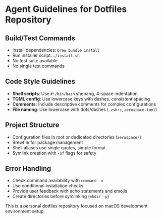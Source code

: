 # Agent Guidelines for Dotfiles Repository

## Build/Test Commands
- Install dependencies: `brew bundle install`
- Run installer script: `./install.sh`
- No test suite available
- No single test commands

## Code Style Guidelines
- **Shell scripts**: Use `#!/bin/bash` shebang, 4-space indentation
- **TOML config**: Use lowercase keys with dashes, consistent spacing
- **Comments**: Include descriptive comments for complex configurations
- **File naming**: Use lowercase with dots/dashes (`.zshrc`, `aerospace.toml`)

## Project Structure
- Configuration files in root or dedicated directories (`aerospace/`)
- Brewfile for package management
- Shell aliases use single quotes, simple format
- Symlink creation with `-sf` flags for safety

## Error Handling
- Check command availability with `command -v`
- Use conditional installation checks
- Provide user feedback with echo statements and emojis
- Create directories before symlinking (`mkdir -p`)

This is a personal dotfiles repository focused on macOS development environment setup.